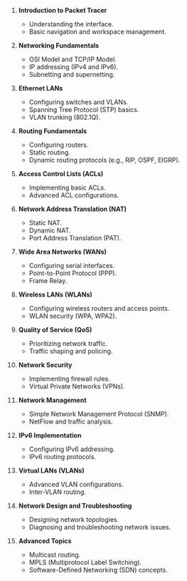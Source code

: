 1. **Introduction to Packet Tracer**
      - Understanding the interface.
      - Basic navigation and workspace management.

2. **Networking Fundamentals**
      - OSI Model and TCP/IP Model.
      - IP addressing (IPv4 and IPv6).
      - Subnetting and supernetting.

3. **Ethernet LANs**
      - Configuring switches and VLANs.
      - Spanning Tree Protocol (STP) basics.
      - VLAN trunking (802.1Q).

4. **Routing Fundamentals**
      - Configuring routers.
      - Static routing.
      - Dynamic routing protocols (e.g., RIP, OSPF, EIGRP).

5. **Access Control Lists (ACLs)**
      - Implementing basic ACLs.
      - Advanced ACL configurations.

6. **Network Address Translation (NAT)**
      - Static NAT.
      - Dynamic NAT.
      - Port Address Translation (PAT).

7. **Wide Area Networks (WANs)**
      - Configuring serial interfaces.
      - Point-to-Point Protocol (PPP).
      - Frame Relay.

8. **Wireless LANs (WLANs)**
      - Configuring wireless routers and access points.
      - WLAN security (WPA, WPA2).

9. **Quality of Service (QoS)**
      - Prioritizing network traffic.
      - Traffic shaping and policing.

10. **Network Security**
    - Implementing firewall rules.
    - Virtual Private Networks (VPNs).

11. **Network Management**
    - Simple Network Management Protocol (SNMP).
    - NetFlow and traffic analysis.

12. **IPv6 Implementation**
    - Configuring IPv6 addressing.
    - IPv6 routing protocols.

13. **Virtual LANs (VLANs)**
    - Advanced VLAN configurations.
    - Inter-VLAN routing.

14. **Network Design and Troubleshooting**
    - Designing network topologies.
    - Diagnosing and troubleshooting network issues.

15. **Advanced Topics**
    - Multicast routing.
    - MPLS (Multiprotocol Label Switching).
    - Software-Defined Networking (SDN) concepts.